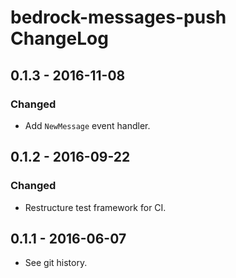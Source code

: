 # bedrock-messages-push ChangeLog

## 0.1.3 - 2016-11-08

### Changed
- Add `NewMessage` event handler.

## 0.1.2 - 2016-09-22

### Changed
- Restructure test framework for CI.

## 0.1.1 - 2016-06-07

- See git history.
